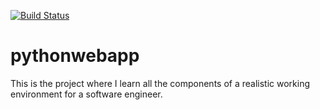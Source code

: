 [![Build Status](https://travis-ci.org/RootG/pythonwebapp.svg?branch=master)](https://travis-ci.org/RootG/pythonwebapp)

# pythonwebapp
This is the project where I learn all the components of a realistic working environment for a software engineer.
